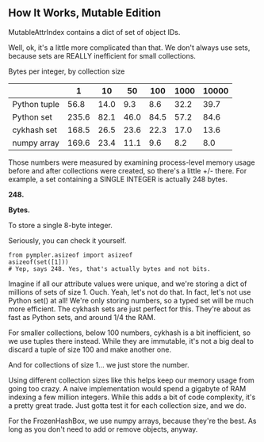 ## How It Works, Mutable Edition

MutableAttrIndex contains a dict of set of object IDs.

Well, ok, it's a little more complicated than that. We don't always
use sets, because sets are REALLY inefficient for small collections.

Bytes per integer, by collection size

|              | 1     | 10   | 50   | 100  | 1000 | 10000  |
|--------------|-------|------|------|------|------|--------|
| Python tuple | 56.8  | 14.0 | 9.3  | 8.6  | 32.2 | 39.7   |
| Python set   | 235.6 | 82.1 | 46.0 | 84.5 | 57.2 | 84.6   |
| cykhash set  | 168.5 | 26.5 | 23.6 | 22.3 | 17.0 | 13.6   |
| numpy array  | 169.6 | 23.4 | 11.1 | 9.6  | 8.2  | 8.0    |

Those numbers were measured by examining process-level memory usage before and after
collections were created, so there's a little +/- there.
For example, a set containing a SINGLE INTEGER is actually 248 bytes.

**248.**

**Bytes.**

To store a single 8-byte integer.

Seriously, you can check it yourself.
```
from pympler.asizeof import asizeof
asizeof(set([1]))
# Yep, says 248. Yes, that's actually bytes and not bits.
```

Imagine if all our attribute values were unique, and we're storing a dict of millions of sets of size 1.
Ouch. Yeah, let's not do that. In fact, let's not use Python set() at all! We're only storing numbers, so a typed set
will be much more efficient. The cykhash sets are just perfect for this. They're about as fast as Python sets,
and around 1/4 the RAM.

For smaller collections, below 100 numbers, cykhash is a bit inefficient, so we use tuples there instead.
While they are immutable, it's not a big deal to discard a tuple of size 100 and make another one.

And for collections of size 1... we just store the number.

Using different collection sizes like this helps keep our memory usage from going too crazy.
A naive implementation would spend a gigabyte of RAM indexing a few million integers. While this
adds a bit of code complexity, it's a pretty great trade. Just gotta test it for each collection size, and we do.

For the FrozenHashBox, we use numpy arrays, because they're the best. As long as you don't need to add or remove
objects, anyway.